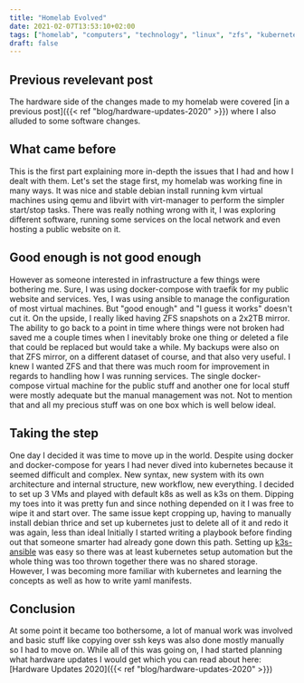 ```yaml
---
title: "Homelab Evolved"
date: 2021-02-07T13:53:10+02:00
tags: ["homelab", "computers", "technology", "linux", "zfs", "kubernetes", "ansible"]
draft: false
---
```


## Previous revelevant post
The hardware side of the changes made to my homelab were covered [in a previous post]({{< ref "blog/hardware-updates-2020" >}}) where I also alluded to some software changes.

## What came before
This is the first part explaining more in-depth the issues that I had and how I dealt with them.
Let's set the stage first, my homelab was working fine in many ways.
It was nice and stable debian install running kvm virtual machines using qemu and libvirt with virt-manager to perform the simpler start/stop tasks.
There was really nothing wrong with it, I was exploring different software, running some services on the local network and even hosting a public website on it.

## Good enough is not good enough
However as someone interested in infrastructure a few things were bothering me.
Sure, I was using docker-compose with traefik for my public website and services.
Yes, I was using ansible to manage the configuration of most virtual machines.
But "good enough" and "I guess it works" doesn't cut it.
On the upside, I really liked having ZFS snapshots on a 2x2TB mirror.
The ability to go back to a point in time where things were not broken had saved me a couple times when I inevitably broke one thing or deleted a file that could be replaced but would take a while.
My backups were also on that ZFS mirror, on a different dataset of course, and that also very useful.
I knew I wanted ZFS and that there was much room for improvement in regards to handling how I was running services. The single docker-compose virtual machine for the public stuff and another one for local stuff were mostly adequate but the manual management was not.
Not to mention that and all my precious stuff was on one box which is well below ideal.

## Taking the step
One day I decided it was time to move up in the world.
Despite using docker and docker-compose for years I had never dived into kubernetes because it seemed difficult and complex.
New syntax, new system with its own architecture and internal structure, new workflow, new everything.
I decided to set up 3 VMs and played with default k8s as well as k3s on them.
Dipping my toes into it was pretty fun and since nothing depended on it I was free to wipe it and start over.
The same issue kept cropping up, having to manually install debian thrice and set up kubernetes just to delete all of it and redo it was again, less than ideal
Initially I started writing a playbook before finding out that someone smarter had already gone down this path.
Setting up [k3s-ansible](https://github.com/k3s-io/k3s-ansible) was easy so there was at least kubernetes setup automation but the whole thing was too thrown together there was no shared storage.
However, I was becoming more familiar with kubernetes and learning the concepts as well as how to write yaml manifests.

## Conclusion
At some point it became too bothersome, a lot of manual work was involved and basic stuff like copying over ssh keys was also done mostly manually so I had to move on.
While all of this was going on, I had started planning what hardware updates I would get which you can read about here: [Hardware Updates 2020]({{< ref "blog/hardware-updates-2020" >}})

